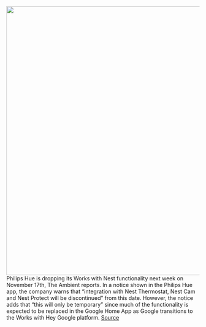 <img src='https://cdn.vox-cdn.com/thumbor/-WWb3eBEygG3tf6jKKvAFen8GDE=/0x0:5616x3744/1200x800/filters:focal(1402x1369:2300x2267)/cdn.vox-cdn.com/uploads/chorus_image/image/67758836/Philips-Hue-app-lights-overview.0.0.jpg' width='700px' /><br/>
Philips Hue is dropping its Works with Nest functionality next week on November 17th, The Ambient reports. In a notice shown in the Philips Hue app, the company warns that “integration with Nest Thermostat, Nest Cam and Nest Protect will be discontinued” from this date. However, the notice adds that “this will only be temporary” since much of the functionality is expected to be replaced in the Google Home App as Google transitions to the Works with Hey Google platform.
<a href='https://www.theverge.com/2020/11/9/21556204/philips-hue-works-with-nest-integration-thermostats-security-cameras-smoke-alarms'> Source <a/>